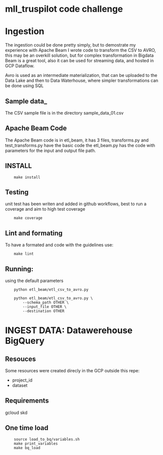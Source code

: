 # mll_truspilot code challenge

# Ingestion
The ingestion could be done pretty simply, but to demostrate my experience with Apache Beam
I wrote code to transform the CSV to AVRO, this may be an overkill solution, but for complex transformation
in Bigdata Beam is a great tool, also it can be used for streaming data, and hosted in GCP Dataflow.

Avro is used as an intermediate materialization, that can be uploaded to the Data Lake
and then to Data Waterhouse, where simpler transformations can be done using SQL

## Sample data_
The CSV sample file is in the directory sample_data_01.csv

## Apache Beam Code
The Apache Beam code is in etl_beam, it has 3 files, transforms.py and test_transforms.py have the basic code
the etl_beam.py has the code with parameters for the input and output file path.

## INSTALL
```
    make install
```

## Testing
unit test has been writen and added in github workflows, best to run a coverage and aim to high test coverage
```
    make coverage
```

## Lint and formating
To have a formated and code with the guidelines use:
```
    make lint
```

## Running:
using the default parameters
```
    python etl_beam/etl_csv_to_avro.py
```

```
    python etl_beam/etl_csv_to_avro.py \
        --schema_path OTHER \
        --input_file OTHER \
        --destination OTHER
```


# INGEST DATA: Datawerehouse BigQuery

## Resouces
Some resources were created direcly in the GCP outside this repe:
* project_id
* dataset

## Requirements
gcloud skd

## One time load
```
    source load_to_bq/variables.sh
    make print_variables
    make bq_load
```
